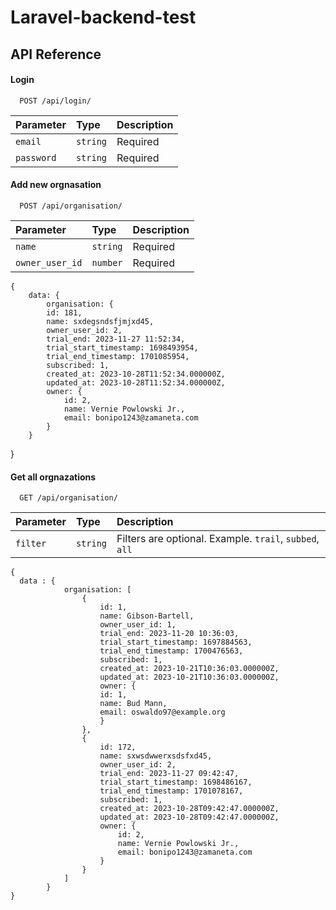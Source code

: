 
# Laravel-backend-test

## API Reference

#### Login 


```http
  POST /api/login/
```


| Parameter | Type     | Description                       |
| :-------- | :------- | :-------------------------------- |
| `email`      | `string` | Required |
| `password` | `string` | Required |


#### Add new orgnasation

```http
  POST /api/organisation/
```
| Parameter | Type     | Description                       |
| :-------- | :------- | :-------------------------------- |
| `name`      | `string` | Required |
| `owner_user_id` | `number` | Required |

    {
        data: {
            organisation: {
            id: 181,
            name: sxdegsndsfjmjxd45,
            owner_user_id: 2,
            trial_end: 2023-11-27 11:52:34,
            trial_start_timestamp: 1698493954,
            trial_end_timestamp: 1701085954,
            subscribed: 1,
            created_at: 2023-10-28T11:52:34.000000Z,
            updated_at: 2023-10-28T11:52:34.000000Z,
            owner: {
                id: 2,
                name: Vernie Powlowski Jr.,
                email: bonipo1243@zamaneta.com
            }
        }
}

#### Get all orgnazations

```http
  GET /api/organisation/
```


| Parameter | Type     | Description                       |
| :-------- | :------- | :-------------------------------- |
| `filter`      | `string` | Filters are optional. Example. `trail`, `subbed`, `all` |

    {    
      data : {
                organisation: [
                    {
                        id: 1,
                        name: Gibson-Bartell,
                        owner_user_id: 1,
                        trial_end: 2023-11-20 10:36:03,
                        trial_start_timestamp: 1697884563,
                        trial_end_timestamp: 1700476563,
                        subscribed: 1,
                        created_at: 2023-10-21T10:36:03.000000Z,
                        updated_at: 2023-10-21T10:36:03.000000Z,
                        owner: {
                        id: 1,
                        name: Bud Mann,
                        email: oswaldo97@example.org
                        }
                    },
                    {
                        id: 172,
                        name: sxwsdwwerxsdsfxd45,
                        owner_user_id: 2,
                        trial_end: 2023-11-27 09:42:47,
                        trial_start_timestamp: 1698486167,
                        trial_end_timestamp: 1701078167,
                        subscribed: 1,
                        created_at: 2023-10-28T09:42:47.000000Z,
                        updated_at: 2023-10-28T09:42:47.000000Z,
                        owner: {
                            id: 2,
                            name: Vernie Powlowski Jr.,
                            email: bonipo1243@zamaneta.com
                        }
                    }
                ]
            }
    }
